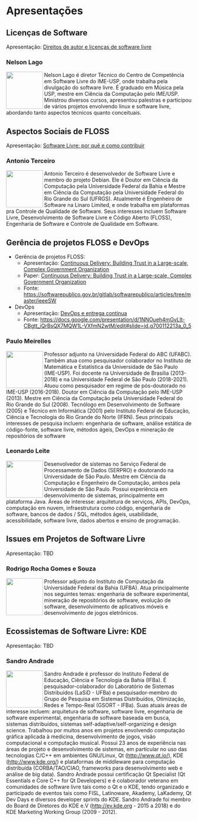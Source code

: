 # Apresentações

## Licenças de Software

Apresentação:
[Direitos de autor e licenças de software livre](licencas-soft-livre-2021.odp?raw=true)

### Nelson Lago

<img src="http://servicosweb.cnpq.br/wspessoa/servletrecuperafoto?tipo=1&id=K4235407H0" height="100" align="left">

Nelson Lago é diretor Técnico do Centro de Competência em Software Livre do IME-USP, onde trabalha pela divulgação do software livre. É graduado em Música pela USP, mestre em Ciência da Computação pelo IME/USP. Ministrou diversos cursos, apresentou palestras e participou de vários projetos envolvendo linux e software livre, abordando tanto aspectos técnicos quanto conceituais.

## Aspectos Sociais de FLOSS

Apresentação:
[Software Livre: por quê e como contribuir](sl-contribuir.pdf?raw=true)

### Antonio Terceiro

<img src="https://terceiro.xyz/photo.jpg" height="100" align="left">

Antonio Terceiro é desenvolvedor de Software Livre e membro do projeto Debian. Ele é Doutor em Ciência da Computação pela Universidade Federal da Bahia e Mestre em Ciência da Computação pela Universidade Federal do Rio Grande do Sul (UFRGS). Atualmente é Engenheiro de Software na Linaro Limited, e onde trabalha em plataformas pra Controle de Qualidade de Software. Seus interesses incluem Software Livre, Desenvolvimento de Software Livre e Código Aberto (FLOSS), Engenharia de Software e Controle de Qualidade em Software.

## Gerência de projetos FLOSS e DevOps

- Gerência de projetos FLOSS:
  - Apresentação: [Continuous Delivery: Building Trust in a Large-scale, Complex Government Organization](IEEE-SW-CD-SPB-presentation.pdf?raw=true)
  - Paper: [Continuous Delivery: Building Trust in a Large-scale, Complex Government Organization](IEEE-SW-CD-SPB-paper.pdf?raw=true)
  - Fonte: https://softwarepublico.gov.br/gitlab/softwarepublico/articles/tree/master/ieeeSW
- DevOps
  - Apresentação: [DevOps e entrega contínua](2021-10-29_DevOps_UFBA.pdf?raw=true)
  - Fonte: https://docs.google.com/presentation/d/1NNOueh4mGvLlt-CBgtt_iQrBsQX7MQW1L-VXfmN2wtM/edit#slide=id.g700112213a_0_5

### Paulo Meirelles

<img src="http://servicosweb.cnpq.br/wspessoa/servletrecuperafoto?tipo=1&id=K4188461E1" height="100" align="left">

Professor adjunto na Universidade Federal do ABC (UFABC). Também atua como pesquisador colaborador no Instituto de Matemática e Estatística da Universidade de São Paulo (IME-USP). Foi docente na Universidade de Brasília (2013-2018) e na Universidade Federal de São Paulo (2018-2021). Atuou como pesquisador em regime de pós-doutorado no IME-USP (2016-2018). Doutor em Ciência da Computação pelo IME-USP (2013). Mestre em Ciência da Computação pela Universidade Federal do Rio Grande do Sul (2008). Tecnólogo em Desenvolvimento de Software (2005) e Técnico em Informática (2001) pelo Instituto Federal de Educação, Ciência e Tecnologia do Rio Grande do Norte (IFRN). Seus principais interesses de pesquisa incluem: engenharia de software, análise estática de código-fonte, software livre, métodos ágeis, DevOps e mineração de repositórios de software

### Leonardo Leite

<img src="http://servicosweb.cnpq.br/wspessoa/servletrecuperafoto?tipo=1&id=K4489217E0" height="100" align="left">

Desenvolvedor de sistemas no Serviço Federal de Processamento de Dados (SERPRO) e doutorando na Universidade de São Paulo. Mestre em Ciência da Computação e Engenheiro de Computação, ambos pela Universidade de São Paulo. Possui experiência em desenvolvimento de sistemas, principalmente em plataforma Java. Áreas de interesse: arquitetura de serviços, APIs, DevOps, computação em nuvem, infraestrutura como código, engenharia de software, bancos de dados / SQL, métodos ágeis, usabilidade, acessibilidade, software livre, dados abertos e ensino de programação.

## Issues em Projetos de Software Livre

Apresentação: TBD

### Rodrigo Rocha Gomes e Souza

<img src="http://servicosweb.cnpq.br/wspessoa/servletrecuperafoto?tipo=1&id=K4189462A2" height="100" align="left">

Professor adjunto do Instituto de Computação da Universidade Federal da Bahia (UFBA). Atua principalmente nos seguintes temas: engenharia de software experimental, mineração de repositórios de software, evolução de software, desenvolvimento de aplicativos móveis e desenvolvimento de jogos eletrônicos.

## Ecossistemas de Software Livre: KDE

Apresentação: TBD

### Sandro Andrade

<img src="http://servicosweb.cnpq.br/wspessoa/servletrecuperafoto?tipo=1&id=K4768539A8" height="100" align="left">

Sandro Andrade é professor do Instituto Federal de Educação, Ciência e Tecnologia da Bahia (IFBa). É pesquisador-colaborador do Laboratório de Sistemas Distribuídos (LaSiD - UFBa) e pesquisador-membro do Grupo de Pesquisa em Sistemas Distribuídos, Otimização, Redes e Tempo-Real (GSORT - IFBa). Suas atuais áreas de interesse incluem: arquitetura de software, software livre, engenharia de software experimental, engenharia de software baseada em busca, sistemas distribuídos, sistemas self-adaptive/self-organizing e design science. 
Trabalhou por muitos anos em projetos envolvendo computação gráfica aplicada à medicina, desenvolvimento de jogos, visão computacional e computação musical. Possui 23 anos de experiência nas áreas de projeto e desenvolvimento de sistemas, em particular no uso das tecnologias C/C++ em ambientes GNU/Linux, Qt (http://www.qt.io/), KDE (http://www.kde.org/) e plataformas de middleware para computação distribuída (CORBA/TAO/CIAO, frameworks para desenvolvimento web e análise de big data). 
Sandro Andrade possui certificação Qt Specialist (Qt Essentials e Core C++ for Qt Developers) e é colaborador veterano em comunidades de software livre tais como o Qt e o KDE, tendo organizado e participado de eventos tais como FISL, Latinoware, Akademy, LaKademy, Qt Dev Days e diversos developer sprints do KDE. Sandro Andrade foi membro do Board de Diretores do KDE e.V (http://ev.kde.org - 2015 a 2018) e do KDE Marketing Working Group (2009 - 2012).
